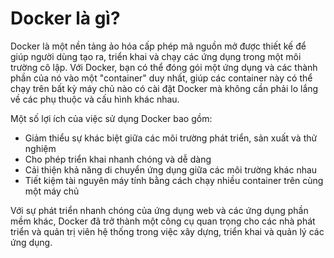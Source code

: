# Docker là gì?

Docker là một nền tảng ảo hóa cấp phép mã nguồn mở được thiết kế để giúp người dùng tạo ra, triển khai và chạy các ứng dụng trong một môi trường cô lập. Với Docker, bạn có thể đóng gói một ứng dụng và các thành phần của nó vào một "container" duy nhất, giúp các container này có thể chạy trên bất kỳ máy chủ nào có cài đặt Docker mà không cần phải lo lắng về các phụ thuộc và cấu hình khác nhau.

Một số lợi ích của việc sử dụng Docker bao gồm:

- Giảm thiểu sự khác biệt giữa các môi trường phát triển, sản xuất và thử nghiệm
- Cho phép triển khai nhanh chóng và dễ dàng
- Cải thiện khả năng di chuyển ứng dụng giữa các môi trường khác nhau
- Tiết kiệm tài nguyên máy tính bằng cách chạy nhiều container trên cùng một máy chủ

Với sự phát triển nhanh chóng của ứng dụng web và các ứng dụng phần mềm khác, Docker đã trở thành một công cụ quan trọng cho các nhà phát triển và quản trị viên hệ thống trong việc xây dựng, triển khai và quản lý các ứng dụng.